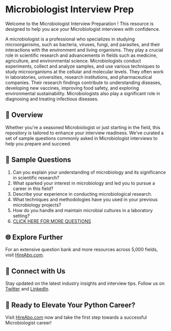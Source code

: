 # Microbiologist Interview Prep

Welcome to the Microbiologist Interview Preparation ! This resource is designed to help you ace your Microbiologist interviews with confidence.

A microbiologist is a professional who specializes in studying microorganisms, such as bacteria, viruses, fungi, and parasites, and their interactions with the environment and living organisms. They play a crucial role in scientific research and advancements in fields such as medicine, agriculture, and environmental science. Microbiologists conduct experiments, collect and analyze samples, and use various techniques to study microorganisms at the cellular and molecular levels. They often work in laboratories, universities, research institutions, and pharmaceutical companies. Their research findings contribute to understanding diseases, developing new vaccines, improving food safety, and exploring environmental sustainability. Microbiologists also play a significant role in diagnosing and treating infectious diseases.

## 🚀 Overview

Whether you're a seasoned Microbiologist or just starting in the field, this repository is tailored to enhance your interview readiness. We've curated a set of sample questions commonly asked in Microbiologist interviews to help you prepare and succeed.

## 📝 Sample Questions

1. Can you explain your understanding of microbiology and its significance in scientific research?
2. What sparked your interest in microbiology and led you to pursue a career in this field?
3. Describe your experience in conducting microbiological research.
4. What techniques and methodologies have you used in your previous microbiology projects?
5. How do you handle and maintain microbial cultures in a laboratory setting?
6. [CLICK HERE FOR MORE QUESTIONS](https://hireabo.com/job/5_1_1/Microbiologist)

## 🌐 Explore Further

For an extensive question bank and more resources across 5,000 fields, visit [HireAbo.com](https://www.hireabo.com).

## 📱 Connect with Us

Stay updated on the latest industry insights and interview tips. Follow us on [Twitter](https://twitter.com/hireabo) and [LinkedIn](https://www.linkedin.com/in/hire-abo-3609972a8/).

## 🚀 Ready to Elevate Your Python Career?

Visit [HireAbo.com](https://www.hireabo.com) now and take the first step towards a successful Microbiologist career!